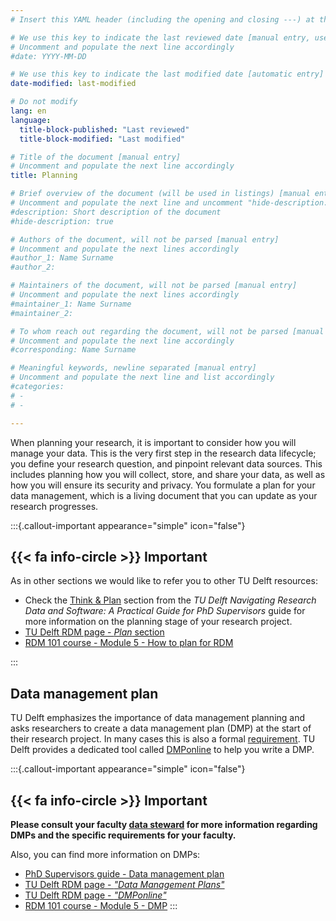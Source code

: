 ```yaml
---
# Insert this YAML header (including the opening and closing ---) at the beginning of the document and fill it out accordingly

# We use this key to indicate the last reviewed date [manual entry, use YYYY-MM-DD]
# Uncomment and populate the next line accordingly
#date: YYYY-MM-DD

# We use this key to indicate the last modified date [automatic entry]
date-modified: last-modified

# Do not modify
lang: en
language: 
  title-block-published: "Last reviewed"
  title-block-modified: "Last modified"

# Title of the document [manual entry]
# Uncomment and populate the next line accordingly
title: Planning

# Brief overview of the document (will be used in listings) [manual entry]
# Uncomment and populate the next line and uncomment "hide-description: true".
#description: Short description of the document
#hide-description: true

# Authors of the document, will not be parsed [manual entry]
# Uncomment and populate the next lines accordingly
#author_1: Name Surname
#author_2:

# Maintainers of the document, will not be parsed [manual entry]
# Uncomment and populate the next lines accordingly
#maintainer_1: Name Surname
#maintainer_2:

# To whom reach out regarding the document, will not be parsed [manual entry]
# Uncomment and populate the next line accordingly
#corresponding: Name Surname

# Meaningful keywords, newline separated [manual entry]
# Uncomment and populate the next line and list accordingly
#categories: 
# - 
# - 

---
```


When planning your research, it is important to consider how you will manage your data. This is the very first step in the research data lifecycle; you define your research question, and pinpoint relevant data sources. This includes planning how you will collect, store, and share your data, as well as how you will ensure its security and privacy. You formulate a plan for your data management, which is a living document that you can update as your research progresses.

:::{.callout-important appearance="simple" icon="false"}
## {{< fa info-circle >}} Important
As in other sections we would like to refer you to other TU Delft resources:


- Check the [Think & Plan](https://phdsupervisors.tudl.tudelft.nl/phase/think-plan/) section from the *TU Delft Navigating Research Data and Software: A Practical Guide for PhD Supervisors* guide for more information on the planning stage of your research project.
- [TU Delft RDM page - *Plan* section](https://www.tudelft.nl/en/library/current-topics/research-data-management/r/plan)
- [RDM 101 course - Module 5 - How to plan for RDM](https://tu-delft-library.github.io/rdm101-book/modules/module5.html)

:::


## Data management plan

TU Delft emphasizes the importance of data management planning and asks researchers to create a data management plan (DMP) at the start of their research project. In many cases this is also a formal [requirement](https://www.tudelft.nl/en/library/current-topics/research-data-management/r/policies/funders-policies). TU Delft provides a dedicated tool called [DMPonline](https://dmponline.tudelft.nl/) to help you write a DMP.


:::{.callout-important appearance="simple" icon="false"}
## {{< fa info-circle >}} Important
**Please consult your faculty [data steward](https://www.tudelft.nl/library/research-data-management/r/support/data-stewardship/contact) for more information regarding DMPs and the specific requirements for your faculty.**

Also, you can find more information on DMPs:

- [PhD Supervisors guide - Data management plan](https://phdsupervisors.tudl.tudelft.nl/phase/data-management-plan/)
- [TU Delft RDM page - *"Data Management Plans"*](https://www.tudelft.nl/en/library/current-topics/research-data-management/r/plan/data-management-plans)
- [TU Delft RDM page - *"DMPonline"*](https://www.tudelft.nl/en/library/current-topics/research-data-management/r/plan/dmponline/dmponline)
- [RDM 101 course - Module 5 - DMP](https://tu-delft-library.github.io/rdm101-book/modules/module5.html#data-management-plan-dmp)
:::


